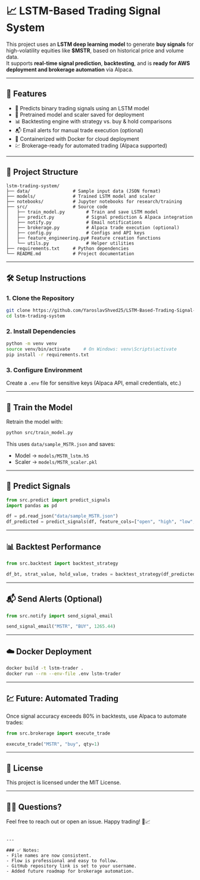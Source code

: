 

# 📈 LSTM-Based Trading Signal System

This project uses an **LSTM deep learning model** to generate **buy signals** for high-volatility equities like **$MSTR**, based on historical price and volume data.  
It supports **real-time signal prediction**, **backtesting**, and is **ready for AWS deployment and brokerage automation** via Alpaca.

---

## 🚀 Features
- 🔮 Predicts binary trading signals using an LSTM model
- 💾 Pretrained model and scaler saved for deployment
- 📊 Backtesting engine with strategy vs. buy & hold comparisons
- 📬 Email alerts for manual trade execution (optional)
- 🐳 Containerized with Docker for cloud deployment
- 💹 Brokerage-ready for automated trading (Alpaca supported)

---

## 🧱 Project Structure
```text
lstm-trading-system/
├── data/                # Sample input data (JSON format)
├── models/              # Trained LSTM model and scaler
├── notebooks/           # Jupyter notebooks for research/training
├── src/                 # Source code
│   ├── train_model.py        # Train and save LSTM model
│   ├── predict.py            # Signal prediction & Alpaca integration
│   ├── notify.py             # Email notifications
│   ├── brokerage.py          # Alpaca trade execution (optional)
│   ├── config.py             # Configs and API keys
│   ├── feature_engineering.py# Feature creation functions
│   └── utils.py              # Helper utilities
├── requirements.txt     # Python dependencies
└── README.md            # Project documentation
````

---

## 🛠️ Setup Instructions

### 1. Clone the Repository

```bash
git clone https://github.com/YaroslavShved25/LSTM-Based-Trading-Signal-System.git
cd lstm-trading-system
```

### 2. Install Dependencies

```bash
python -m venv venv
source venv/bin/activate     # On Windows: venv\Scripts\activate
pip install -r requirements.txt
```

### 3. Configure Environment

Create a `.env` file for sensitive keys (Alpaca API, email credentials, etc.)

---

## 🧠 Train the Model

Retrain the model with:

```bash
python src/train_model.py
```

This uses `data/sample_MSTR.json` and saves:

* Model → `models/MSTR_lstm.h5`
* Scaler → `models/MSTR_scaler.pkl`

---

## 🔮 Predict Signals

```python
from src.predict import predict_signals
import pandas as pd

df = pd.read_json("data/sample_MSTR.json")
df_predicted = predict_signals(df, feature_cols=["open", "high", "low", "close", "volume"])
```

---

## 📊 Backtest Performance

```python
from src.backtest import backtest_strategy

df_bt, strat_value, hold_value, trades = backtest_strategy(df_predicted)
```

---

## 📬 Send Alerts (Optional)

```python
from src.notify import send_signal_email

send_signal_email("MSTR", "BUY", 1265.44)
```

---

## ☁️ Docker Deployment

```bash
docker build -t lstm-trader .
docker run --rm --env-file .env lstm-trader
```

---

## 💹 Future: Automated Trading

Once signal accuracy exceeds 80% in backtests, use Alpaca to automate trades:

```python
from src.brokerage import execute_trade

execute_trade("MSTR", "buy", qty=1)
```

---

## 📄 License

This project is licensed under the MIT License.

---

## 🙋‍♂️ Questions?

Feel free to reach out or open an issue.
Happy trading! 🚀📈

```

---

### ✅ Notes:
- File names are now consistent.
- Flow is professional and easy to follow.
- GitHub repository link is set to your username.
- Added future roadmap for brokerage automation.
